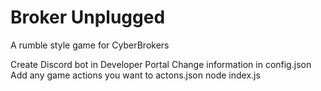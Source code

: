 # Broker Unplugged
A rumble style game for CyberBrokers

Create Discord bot in Developer Portal
Change information in config.json
Add any game actions you want to actons.json
node index.js
